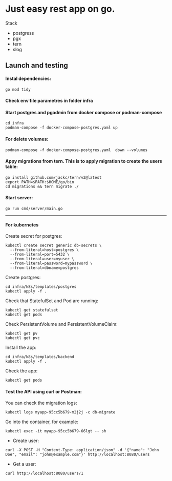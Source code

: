 # Just easy rest app on go.
Stack
- postgress
- pgx
- tern
- slog
## Launch and testing
#### Instal dependencies:
```go mod tidy```
#### Check env file parametres in folder infra
#### Start postgres and pgadmin from docker compose or podman-compose
```
cd infra
podman-compose -f docker-compose-postgres.yaml up
```
#### For delete volumes:
```
podman-compose -f docker-compose-postgres.yaml  down --volumes
```
#### Appy migrations from tern. This is to apply migration to create the users table:
```
go install github.com/jackc/tern/v2@latest
export PATH=$PATH:$HOME/go/bin
cd migrations && tern migrate ./
```
#### Start server:
```
go run cmd/server/main.go
```
________________________________________________________________

#### For kubernetes
Create secret for postgres:
```
kubectl create secret generic db-secrets \
  --from-literal=host=postgres \
  --from-literal=port=5432 \
  --from-literal=user=myuser \
  --from-literal=password=mypassword \
  --from-literal=dbname=postgres
```
Create postgres:
```
cd infra/k8s/templates/postgres
kubectl apply -f .
```
Check that StatefulSet and Pod are running:
```
kubectl get statefulset
kubectl get pods
```
Check PersistentVolume and PersistentVolumeClaim:
```
kubectl get pv
kubectl get pvc
```
Install the app:
```
cd infra/k8s/templates/backend
kubectl apply -f .
```
Check the app:
```
kubectl get pods
```
#### Test the API using curl or Postman:
You can check the migration logs:
```
kubectl logs myapp-95cc5b679-m2j2j -c db-migrate
```
Go into the container, for example:
```
kubectl exec -it myapp-95cc5b679-66lgt -- sh
```
- Create user:
```
curl -X POST -H "Content-Type: application/json" -d '{"name": "John Doe", "email": "john@example.com"}' http://localhost:8080/users
```
- Get a user:
```
curl http://localhost:8080/users/1
```
